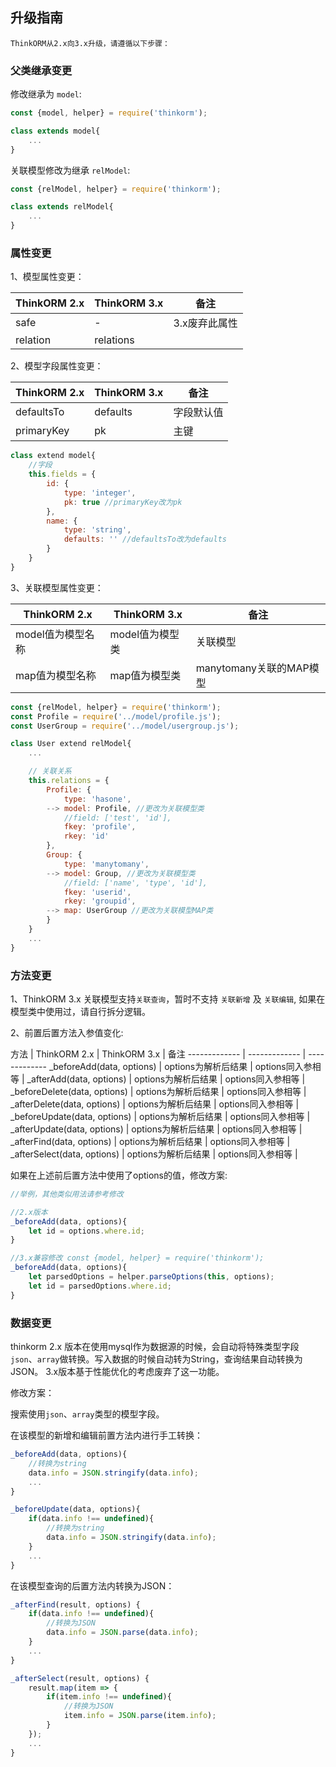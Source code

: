 ## 升级指南

    ThinkORM从2.x向3.x升级，请遵循以下步骤：

### 父类继承变更

修改继承为 `model`:

```js
const {model, helper} = require('thinkorm');

class extends model{
    ...
}
```

关联模型修改为继承 `relModel`:

```js
const {relModel, helper} = require('thinkorm');

class extends relModel{
    ...
}
```

### 属性变更

1、模型属性变更：

ThinkORM 2.x | ThinkORM 3.x | 备注
------------- | ------------- | -------------
safe | - | 3.x废弃此属性
relation | relations |

2、模型字段属性变更：

ThinkORM 2.x | ThinkORM 3.x | 备注
------------- | ------------- | -------------
defaultsTo | defaults | 字段默认值
primaryKey | pk | 主键

```js
class extend model{
    //字段
    this.fields = {
        id: {
            type: 'integer',
            pk: true //primaryKey改为pk
        },
        name: {
            type: 'string',
            defaults: '' //defaultsTo改为defaults
        }
    }
}

```

3、关联模型属性变更：

ThinkORM 2.x | ThinkORM 3.x | 备注
------------- | ------------- | -------------
model值为模型名称 | model值为模型类 | 关联模型
map值为模型名称 | map值为模型类 | manytomany关联的MAP模型

```js
const {relModel, helper} = require('thinkorm');
const Profile = require('../model/profile.js');
const UserGroup = require('../model/usergroup.js');

class User extend relModel{
    ...

    // 关联关系
    this.relations = {
        Profile: {
            type: 'hasone', 
        --> model: Profile, //更改为关联模型类
            //field: ['test', 'id'],
            fkey: 'profile',
            rkey: 'id' 
        },
        Group: {
            type: 'manytomany',
        --> model: Group, //更改为关联模型类
            //field: ['name', 'type', 'id'],
            fkey: 'userid', 
            rkey: 'groupid', 
        --> map: UserGroup //更改为关联模型MAP类
        }
    }
    ...
}

```

### 方法变更

1、ThinkORM 3.x 关联模型支持`关联查询`，暂时不支持 `关联新增` 及 `关联编辑`, 如果在模型类中使用过，请自行拆分逻辑。

2、前置后置方法入参值变化:

方法 | ThinkORM 2.x | ThinkORM 3.x | 备注
------------- | ------------- | -------------
_beforeAdd(data, options) | options为解析后结果 | options同入参相等 | 
_afterAdd(data, options) | options为解析后结果 | options同入参相等 | 
_beforeDelete(data, options) | options为解析后结果 | options同入参相等 | 
_afterDelete(data, options) | options为解析后结果 | options同入参相等 | 
_beforeUpdate(data, options) | options为解析后结果 | options同入参相等 | 
_afterUpdate(data, options) | options为解析后结果 | options同入参相等 | 
_afterFind(data, options) | options为解析后结果 | options同入参相等 | 
_afterSelect(data, options) | options为解析后结果 | options同入参相等 | 

如果在上述前后置方法中使用了options的值，修改方案:

```js
//举例，其他类似用法请参考修改

//2.x版本
_beforeAdd(data, options){
    let id = options.where.id;
}

//3.x兼容修改 const {model, helper} = require('thinkorm'); 
_beforeAdd(data, options){
    let parsedOptions = helper.parseOptions(this, options);
    let id = parsedOptions.where.id;
}

```

### 数据变更

thinkorm 2.x 版本在使用mysql作为数据源的时候，会自动将特殊类型字段 `json`、`array`做转换。写入数据的时候自动转为String，查询结果自动转换为JSON。
3.x版本基于性能优化的考虑废弃了这一功能。

修改方案：

搜索使用`json`、`array`类型的模型字段。

在该模型的新增和编辑前置方法内进行手工转换：

```js
_beforeAdd(data, options){
    //转换为string
    data.info = JSON.stringify(data.info);
    ...
}

_beforeUpdate(data, options){
    if(data.info !== undefined){
        //转换为string
        data.info = JSON.stringify(data.info);
    }
    ...
}
```

在该模型查询的后置方法内转换为JSON：

```js
_afterFind(result, options) {
    if(data.info !== undefined){
        //转换为JSON
        data.info = JSON.parse(data.info);
    }
    ...
}

_afterSelect(result, options) {
    result.map(item => {
        if(item.info !== undefined){
            //转换为JSON
            item.info = JSON.parse(item.info);
        }
    });
    ...
}

```